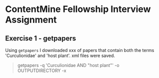 # ContentMine Fellowship Interview Assignment
## Exercise 1 - getpapers
Using `getpapers` I downloaded xxx of papers that contain both the terms 'Curculionidae' and 'host plant'. xml files were saved.
> getpapers -q 'Curculionidae AND "host plant"' -o OUTPUTDIRECTORY -x
